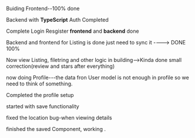 
Buiding Frontend--100% done

Backend with **TypeScript** Auth Completed

Complete Login Resgister **frontend** and **backend** done

Backend and frontend for Listing is done just need to sync it ----> DONE 100%

Now view Listing, filetring and other logic in building-->Kinda done small correction(review and stars after everything)

now doing Profile---the data fron User model is not enough in profile so we need to think of something.

Completed the profile setup


started with save functionality

fixed the location bug-when viewing details

finished the saved Component, working .